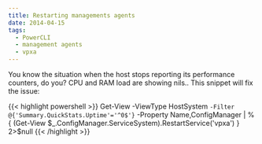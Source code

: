 ```yaml
---
title: Restarting managements agents
date: 2014-04-15
tags:
  - PowerCLI
  - management agents
  - vpxa
---
```


You know the situation when the host stops reporting its performance counters, do you? CPU and RAM load are showing nils.. This snippet will fix the issue:

{{< highlight powershell >}}
Get-View -ViewType HostSystem `
         -Filter @{'Summary.QuickStats.Uptime'='^0$'} `
         -Property Name,ConfigManager | % {
  (Get-View $_.ConfigManager.ServiceSystem).RestartService('vpxa')
} 2>$null
{{< /highlight >}}